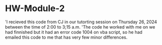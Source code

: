 # HW-Module-2
'I recieved this code from CJ in our tutorting session on Thursday 26, 2024 between the time of 2:00 to 3;15 a.m.
'The code he worked with me on we had finnished but it had an error code 1004 on vba script, so he had emailed this code to me that has very few minor differences.
